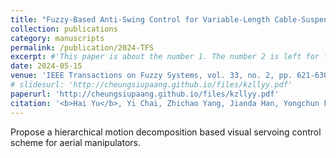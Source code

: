 ```yaml
---
title: "Fuzzy-Based Anti-Swing Control for Variable-Length Cable-Suspended Aerial Transportation Systems Considering the Hook Effect"
collection: publications
category: manuscripts
permalink: /publication/2024-TFS
excerpt: #'This paper is about the number 1. The number 2 is left for future work.'
date: 2024-05-15
venue: 'IEEE Transactions on Fuzzy Systems, vol. 33, no. 2, pp. 621-630, Feb. 2025'
# slidesurl: 'http://cheungsiupaang.github.io/files/kzllyy.pdf'
paperurl: 'http://cheungsiupaang.github.io/files/kzllyy.pdf'
citation: '<b>Hai Yu</b>, Yi Chai, Zhichao Yang, Jianda Han, Yongchun Fang, Xiao Liang*'
---
```

Propose a hierarchical motion decomposition based visual servoing control scheme for aerial manipulators.

